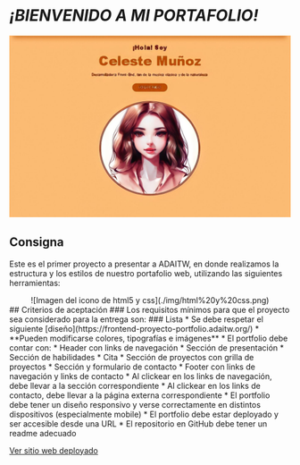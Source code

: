 # ***¡BIENVENIDO A MI PORTAFOLIO!***
![Imagen presentacion de mi portafolio](./img/portafolio2.jpg)
## Consigna
Este es el primer proyecto a presentar a ADAITW, en donde realizamos la estructura y los estilos de nuestro portafolio web, utilizando las siguientes herramientas:
<div style="text-align:center;">
    ![Imagen del icono de html5 y css](./img/html%20y%20css.png)
</div>
## Criterios de aceptación
### Los requisitos mínimos para que el proyecto sea considerado para la entrega son:
### Lista
* Se debe respetar el siguiente [diseño](https://frontend-proyecto-portfolio.adaitw.org/)
* **Pueden modificarse colores, tipografías e imágenes**
* El portfolio debe contar con:
    * Header con links de navegación
    * Sección de presentación
    * Sección de habilidades
    * Cita
    * Sección de proyectos con grilla de proyectos
    * Sección y formulario de contacto
    * Footer con links de navegación y links de contacto
* Al clickear en los links de navegación, debe llevar a la sección correspondiente
* Al clickear en los links de contacto, debe llevar a la página externa correspondiente
* El portfolio debe tener un diseño responsivo y verse correctamente en distintos dispositivos (especialmente mobile)
* El portfolio debe estar deployado y ser accesible desde una URL
* El repositorio en GitHub debe tener un readme adecuado

[Ver sitio web deployado](https://celesteselena2022.github.io/Portafolio/)